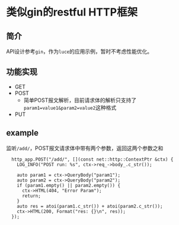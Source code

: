 # 类似gin的restful HTTP框架
## 简介
API设计参考`gin`，作为`luce`的应用示例，暂时不考虑性能优化。

## 功能实现
- GET
- POST
  - 简单POST报文解析，目前请求体的解析只支持了`param1=value1&param2=value2`这种格式
- PUT

## example
监听`/add/`，POST报文请求体中带有两个参数，返回这两个参数之和
```
  http_app.POST("/add/", [](const net::http::ContextPtr &ctx) {
    LOG_INFO("POST run: %s", ctx->req_->body_.c_str());

    auto param1 = ctx->QueryBody("param1");
    auto param2 = ctx->QueryBody("param2");
    if (param1.empty() || param2.empty()) {
      ctx->HTML(404, "Error Param");
      return;
    }
    auto res = atoi(param1.c_str()) + atoi(param2.c_str());
    ctx->HTML(200, Format("res: {}\n", res));
  });

```
